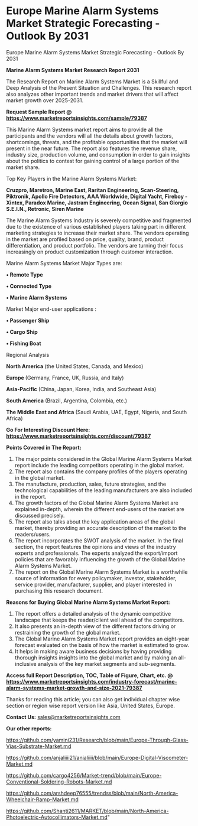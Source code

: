 # Europe Marine Alarm Systems Market Strategic Forecasting - Outlook By 2031
 Europe Marine Alarm Systems Market Strategic Forecasting - Outlook By 2031

<strong>Marine Alarm Systems Market Research Report 2031</strong>

The Research Report on Marine Alarm Systems Market is a Skillful and Deep Analysis of the Present Situation and Challenges. This research report also analyzes other important trends and market drivers that will affect market growth over 2025-2031.

<strong>Request Sample Report @ <a href=https://www.marketreportsinsights.com/sample/79387>https://www.marketreportsinsights.com/sample/79387</a></strong>

This Marine Alarm Systems market report aims to provide all the participants and the vendors will all the details about growth factors, shortcomings, threats, and the profitable opportunities that the market will present in the near future. The report also features the revenue share, industry size, production volume, and consumption in order to gain insights about the politics to contest for gaining control of a large portion of the market share.

Top Key Players in the Marine Alarm Systems Market:

<strong>Cruzpro, Maretron, Marine East, Raritan Engineering, Scan-Steering, Piktronik, Apollo Fire Detectors, AAA Worldwide, Digital Yacht, Fireboy - Xintex, Paradox Marine, Jastram Engineering, Ocean Signal, San Giorgio S.E.I.N., Retronic, Siren Marine</strong>

The Marine Alarm Systems Industry is severely competitive and fragmented due to the existence of various established players taking part in different marketing strategies to increase their market share. The vendors operating in the market are profiled based on price, quality, brand, product differentiation, and product portfolio. The vendors are turning their focus increasingly on product customization through customer interaction.

Marine Alarm Systems Market Major Types are:

<strong>• Remote Type

• Connected Type

• Marine Alarm Systems</strong>

Market Major end-user applications :

<strong>• Passenger Ship

• Cargo Ship

• Fishing Boat</strong>

Regional Analysis

</u><strong><b>North America</b></strong> (the United States, Canada, and Mexico)

<strong><b>Europe </b></strong>(Germany, France, UK, Russia, and Italy)

<strong><b>Asia-Pacific</b></strong> (China, Japan, Korea, India, and Southeast Asia)

<strong><b>South America</b></strong> (Brazil, Argentina, Colombia, etc.)

<strong><b>The Middle East and Africa</b></strong> (Saudi Arabia, UAE, Egypt, Nigeria, and South Africa)

<strong>Go For Interesting Discount Here: <a href=https://www.marketreportsinsights.com/discount/79387>https://www.marketreportsinsights.com/discount/79387</a></strong>

<strong>Points Covered in The Report:</strong>
<ol>
  <li>The major points considered in the Global Marine Alarm Systems Market report include the leading competitors operating in the global market.</li>
  <li>The report also contains the company profiles of the players operating in the global market.</li>
  <li>The manufacture, production, sales, future strategies, and the technological capabilities of the leading manufacturers are also included in the report.</li>
  <li>The growth factors of the Global Marine Alarm Systems Market are explained in-depth, wherein the different end-users of the market are discussed precisely.</li>
  <li>The report also talks about the key application areas of the global market, thereby providing an accurate description of the market to the readers/users.</li>
  <li>The report incorporates the SWOT analysis of the market. In the final section, the report features the opinions and views of the industry experts and professionals. The experts analyzed the export/import policies that are favorably influencing the growth of the Global Marine Alarm Systems Market.</li>
  <li>The report on the Global Marine Alarm Systems Market is a worthwhile source of information for every policymaker, investor, stakeholder, service provider, manufacturer, supplier, and player interested in purchasing this research document.</li>
</ol>
<strong>Reasons for Buying Global Marine Alarm Systems Market Report:</strong>

<ol>
  <li>The report offers a detailed analysis of the dynamic competitive landscape that keeps the reader/client well ahead of the competitors.</li>
  <li>It also presents an in-depth view of the different factors driving or restraining the growth of the global market.</li>
  <li>The Global Marine Alarm Systems Market report provides an eight-year forecast evaluated on the basis of how the market is estimated to grow.</li>
  <li>It helps in making aware business decisions by having providing thorough insights insights into the global market and by making an all-inclusive analysis of the key market segments and sub-segments.</li>
</ol>
<strong>Access full Report Description, TOC, Table of Figure, Chart, etc. @ <a href=https://www.marketreportsinsights.com/industry-forecast/marine-alarm-systems-market-growth-and-size-2021-79387>https://www.marketreportsinsights.com/industry-forecast/marine-alarm-systems-market-growth-and-size-2021-79387</a></strong>


Thanks for reading this article; you can also get individual chapter wise section or region wise report version like Asia, United States, Europe.

<strong>Contact Us:</strong>
sales@marketreportsinsights.com

<strong>Our other reports:</strong>

<a href=https://github.com/yamini231/Research/blob/main/Europe-Through-Glass-Vias-Substrate-Market.md>https://github.com/yamini231/Research/blob/main/Europe-Through-Glass-Vias-Substrate-Market.md</a>

<a href=https://github.com/anjaliiii21/anjaliiii/blob/main/Europe-Digital-Viscometer-Market.md>https://github.com/anjaliiii21/anjaliiii/blob/main/Europe-Digital-Viscometer-Market.md</a>

<a href=https://github.com/cargo4256/Market-trend/blob/main/Europe-Conventional-Soldering-Robots-Market.md>https://github.com/cargo4256/Market-trend/blob/main/Europe-Conventional-Soldering-Robots-Market.md</a>

<a href=https://github.com/arshdeep76555/trendss/blob/main/North-America-Wheelchair-Ramp-Market.md>https://github.com/arshdeep76555/trendss/blob/main/North-America-Wheelchair-Ramp-Market.md</a>

<a href=https://github.com/Shanti2611/MARKET/blob/main/North-America-Photoelectric-Autocollimators-Market.md>https://github.com/Shanti2611/MARKET/blob/main/North-America-Photoelectric-Autocollimators-Market.md</a>"
